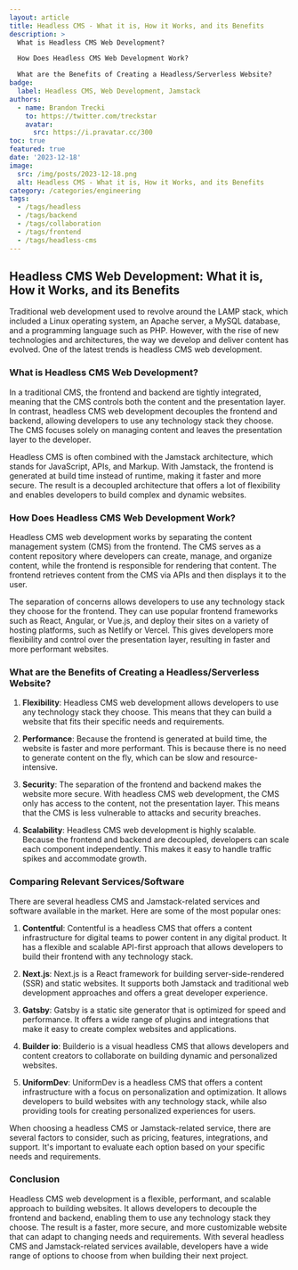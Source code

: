 ```yaml
---
layout: article
title: Headless CMS - What it is, How it Works, and its Benefits
description: >
  What is Headless CMS Web Development?

  How Does Headless CMS Web Development Work?

  What are the Benefits of Creating a Headless/Serverless Website?
badge:
  label: Headless CMS, Web Development, Jamstack
authors:
  - name: Brandon Trecki
    to: https://twitter.com/treckstar
    avatar:
      src: https://i.pravatar.cc/300
toc: true
featured: true
date: '2023-12-18'
image:
  src: /img/posts/2023-12-18.png
  alt: Headless CMS - What it is, How it Works, and its Benefits
category: /categories/engineering
tags:
  - /tags/headless
  - /tags/backend
  - /tags/collaboration
  - /tags/frontend
  - /tags/headless-cms
---
```


## Headless CMS Web Development: What it is, How it Works, and its Benefits

Traditional web development used to revolve around the LAMP stack, which included a Linux operating system, an Apache server, a MySQL database, and a programming language such as PHP. However, with the rise of new technologies and architectures, the way we develop and deliver content has evolved. One of the latest trends is headless CMS web development.

### What is Headless CMS Web Development?

In a traditional CMS, the frontend and backend are tightly integrated, meaning that the CMS controls both the content and the presentation layer. In contrast, headless CMS web development decouples the frontend and backend, allowing developers to use any technology stack they choose. The CMS focuses solely on managing content and leaves the presentation layer to the developer.

Headless CMS is often combined with the Jamstack architecture, which stands for JavaScript, APIs, and Markup. With Jamstack, the frontend is generated at build time instead of runtime, making it faster and more secure. The result is a decoupled architecture that offers a lot of flexibility and enables developers to build complex and dynamic websites.

### How Does Headless CMS Web Development Work?

Headless CMS web development works by separating the content management system (CMS) from the frontend. The CMS serves as a content repository where developers can create, manage, and organize content, while the frontend is responsible for rendering that content. The frontend retrieves content from the CMS via APIs and then displays it to the user.

The separation of concerns allows developers to use any technology stack they choose for the frontend. They can use popular frontend frameworks such as React, Angular, or Vue.js, and deploy their sites on a variety of hosting platforms, such as Netlify or Vercel. This gives developers more flexibility and control over the presentation layer, resulting in faster and more performant websites.

### What are the Benefits of Creating a Headless/Serverless Website?

1.  **Flexibility**: Headless CMS web development allows developers to use any technology stack they choose. This means that they can build a website that fits their specific needs and requirements.

3.  **Performance**: Because the frontend is generated at build time, the website is faster and more performant. This is because there is no need to generate content on the fly, which can be slow and resource-intensive.

4.  **Security**: The separation of the frontend and backend makes the website more secure. With headless CMS web development, the CMS only has access to the content, not the presentation layer. This means that the CMS is less vulnerable to attacks and security breaches.

5.  **Scalability**: Headless CMS web development is highly scalable. Because the frontend and backend are decoupled, developers can scale each component independently. This makes it easy to handle traffic spikes and accommodate growth.


### Comparing Relevant Services/Software

There are several headless CMS and Jamstack-related services and software available in the market. Here are some of the most popular ones:

1.  **Contentful**: Contentful is a headless CMS that offers a content infrastructure for digital teams to power content in any digital product. It has a flexible and scalable API-first approach that allows developers to build their frontend with any technology stack.

2.  **Next.js**: Next.js is a React framework for building server-side-rendered (SSR) and static websites. It supports both Jamstack and traditional web development approaches and offers a great developer experience.

3.  **Gatsby**: Gatsby is a static site generator that is optimized for speed and performance. It offers a wide range of plugins and integrations that make it easy to create complex websites and applications.

4.  **Builder io**: Builderio is a visual headless CMS that allows developers and content creators to collaborate on building dynamic and personalized websites.

5.  **UniformDev**: UniformDev is a headless CMS that offers a content infrastructure with a focus on personalization and optimization. It allows developers to build websites with any technology stack, while also providing tools for creating personalized experiences for users.

When choosing a headless CMS or Jamstack-related service, there are several factors to consider, such as pricing, features, integrations, and support. It's important to evaluate each option based on your specific needs and requirements.

### Conclusion

Headless CMS web development is a flexible, performant, and scalable approach to building websites. It allows developers to decouple the frontend and backend, enabling them to use any technology stack they choose. The result is a faster, more secure, and more customizable website that can adapt to changing needs and requirements. With several headless CMS and Jamstack-related services available, developers have a wide range of options to choose from when building their next project.
